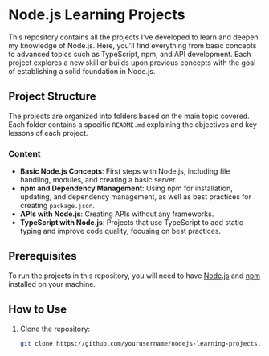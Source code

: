 # Node.js Learning Projects

This repository contains all the projects I've developed to learn and deepen my knowledge of Node.js.
Here, you'll find everything from basic concepts to advanced topics such as TypeScript, npm, and API development.
Each project explores a new skill or builds upon previous concepts with the goal of establishing a solid foundation in Node.js.

## Project Structure

The projects are organized into folders based on the main topic covered. Each folder contains a specific `README.md` explaining the objectives and key lessons of each project.

### Content

- **Basic Node.js Concepts**: First steps with Node.js, including file handling, modules, and creating a basic server.
- **npm and Dependency Management**: Using npm for installation, updating, and dependency management, as well as best practices for creating `package.json`.
- **APIs with Node.js**: Creating APIs without any frameworks.
- **TypeScript with Node.js**: Projects that use TypeScript to add static typing and improve code quality, focusing on best practices.

## Prerequisites

To run the projects in this repository, you will need to have [Node.js](https://nodejs.org/) and [npm](https://www.npmjs.com/) installed on your machine.

## How to Use

1. Clone the repository:
   ```bash
   git clone https://github.com/yourusername/nodejs-learning-projects.git
